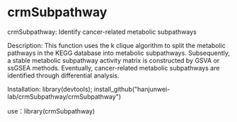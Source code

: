 # crmSubpathway
crmSubpathway: Identify cancer-related metabolic subpathways


Description: This function uses the k clique algorithm to split the metabolic pathways in the KEGG database into metabolic subpathways. Subsequently, a stable metabolic subpathway activity matrix is constructed by GSVA or ssGSEA methods. Eventually, cancer-related metabolic subpathways are identified through differential analysis.


Installation: library(devtools); install_github("hanjunwei-lab/crmSubpathway/crmSubpathway")


use：library(crmSubpathway)
